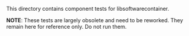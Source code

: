 This directory contains component tests for libsoftwarecontainer.

__NOTE__: These tests are largely obsolete and need to be reworked. They remain
here for reference only. Do not run them.
